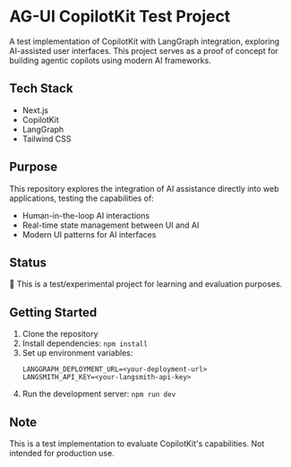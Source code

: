 # AG-UI CopilotKit Test Project

A test implementation of CopilotKit with LangGraph integration, exploring AI-assisted user interfaces. This project serves as a proof of concept for building agentic copilots using modern AI frameworks.

## Tech Stack

- Next.js
- CopilotKit
- LangGraph
- Tailwind CSS

## Purpose

This repository explores the integration of AI assistance directly into web applications, testing the capabilities of:

- Human-in-the-loop AI interactions
- Real-time state management between UI and AI
- Modern UI patterns for AI interfaces

## Status

🧪 This is a test/experimental project for learning and evaluation purposes.

## Getting Started

1. Clone the repository
2. Install dependencies: `npm install`
3. Set up environment variables:
   ```env
   LANGGRAPH_DEPLOYMENT_URL=<your-deployment-url>
   LANGSMITH_API_KEY=<your-langsmith-api-key>
   ```
4. Run the development server: `npm run dev`

## Note

This is a test implementation to evaluate CopilotKit's capabilities. Not intended for production use.
